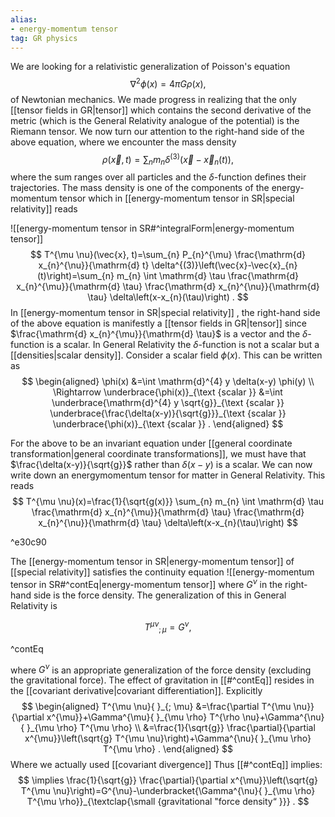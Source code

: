 ```yaml
---
alias:
- energy-momentum tensor
tag: GR physics
---
```


We are looking for a relativistic generalization of Poisson's equation
$$
\nabla^{2} \phi(x)=4 \pi G \rho(x),
$$
of Newtonian mechanics. We made progress in realizing that the only [[tensor fields in GR|tensor]] which contains the second derivative of the metric (which is the General Relativity analogue of the potential) is the Riemann tensor. We now turn our attention to the right-hand side of the above equation, where we encounter the mass density
$$
\rho(\vec{x}, t)=\sum_{n} m_{n} \delta^{(3)}\left(\vec{x}-\vec{x}_{n}(t)\right),
$$
where the sum ranges over all particles and the $\delta$-function defines their trajectories. The mass density is one of the components of the energy-momentum tensor which in [[energy-momentum tensor in SR|special relativity]] reads

![[energy-momentum tensor in SR#^integralForm|energy-momentum tensor]]
$$
T^{\mu \nu}(\vec{x}, t)=\sum_{n} P_{n}^{\mu} \frac{\mathrm{d} x_{n}^{\nu}}{\mathrm{d} t} \delta^{(3)}\left(\vec{x}-\vec{x}_{n}(t)\right)=\sum_{n} m_{n} \int \mathrm{d} \tau \frac{\mathrm{d} x_{n}^{\mu}}{\mathrm{d} \tau} \frac{\mathrm{d} x_{n}^{\nu}}{\mathrm{d} \tau} \delta\left(x-x_{n}(\tau)\right) .
$$
In [[energy-momentum tensor in SR|special relativity]] , the right-hand side of the above equation is manifestly a [[tensor fields in GR|tensor]] since $\frac{\mathrm{d} x_{n}^{\mu}}{\mathrm{d} \tau}$ is a vector and the $\delta$-function is a scalar. In General Relativity the $\delta$-function is not a scalar but a [[densities|scalar density]]. Consider a scalar field $\phi(x)$. This can be written as
$$
\begin{aligned}
\phi(x) &=\int \mathrm{d}^{4} y \delta(x-y) \phi(y) \\
\Rightarrow \underbrace{\phi(x)}_{\text {scalar }} &=\int \underbrace{\mathrm{d}^{4} y \sqrt{g}}_{\text {scalar }} \underbrace{\frac{\delta(x-y)}{\sqrt{g}}}_{\text {scalar }} \underbrace{\phi(x)}_{\text {scalar }} .
\end{aligned}
$$

For the above to be an invariant equation under [[general coordinate transformation|general coordinate transformations]], we must have that $\frac{\delta(x-y)}{\sqrt{g}}$ rather than $\delta(x-y)$ is a scalar. We can now write down an energymomentum tensor for matter in General Relativity. This reads
$$
T^{\mu \nu}(x)=\frac{1}{\sqrt{g(x)}} \sum_{n} m_{n} \int \mathrm{d} \tau \frac{\mathrm{d} x_{n}^{\mu}}{\mathrm{d} \tau} \frac{\mathrm{d} x_{n}^{\nu}}{\mathrm{d} \tau} \delta\left(x-x_{n}(\tau)\right)
$$

^e30c90

The [[energy-momentum tensor in SR|energy-momentum tensor]] of [[special relativity]] satisfies the continuity equation
![[energy-momentum tensor in SR#^contEq|energy-momentum tensor]]
where $G^{\nu}$ in the right-hand side is the force density. The generalization of this in General Relativity is

$$
T^{\mu \nu}{}_{; \mu}=G^{\nu},
$$

^contEq

where $G^{\nu}$ is an appropriate generalization of the force density (excluding the gravitational force). The effect of gravitation in [[#^contEq]] resides in the [[covariant derivative|covariant differentiation]]. Explicitly
$$
\begin{aligned}
T^{\mu \nu}{ }_{; \mu} &=\frac{\partial T^{\mu \nu}}{\partial x^{\mu}}+\Gamma^{\mu}{ }_{\mu \rho} T^{\rho \nu}+\Gamma^{\nu}{ }_{\mu \rho} T^{\mu \rho} \\
&=\frac{1}{\sqrt{g}} \frac{\partial}{\partial x^{\mu}}\left(\sqrt{g} T^{\mu \nu}\right)+\Gamma^{\nu}{ }_{\mu \rho} T^{\mu \rho} .
\end{aligned}
$$
Where we actually used [[covariant divergence]]
Thus [[#^contEq]] implies:
$$
\implies \frac{1}{\sqrt{g}} \frac{\partial}{\partial x^{\mu}}\left(\sqrt{g} T^{\mu \nu}\right)=G^{\nu}-\underbracket{\Gamma^{\nu}{ }_{\mu \rho} T^{\mu \rho}}_{\textclap{\small {gravitational "force density“ }}} .
$$